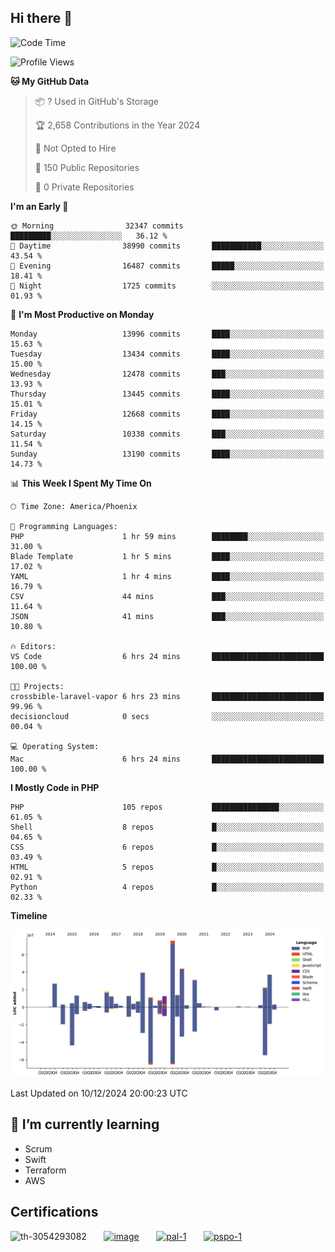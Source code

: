 ## Hi there 👋

<!--START_SECTION:waka-->
![Code Time](http://img.shields.io/badge/Code%20Time-10%2C423%20hrs%2049%20mins-blue)

![Profile Views](http://img.shields.io/badge/Profile%20Views-0-blue)

**🐱 My GitHub Data** 

> 📦 ? Used in GitHub's Storage 
 > 
> 🏆 2,658 Contributions in the Year 2024
 > 
> 🚫 Not Opted to Hire
 > 
> 📜 150 Public Repositories 
 > 
> 🔑 0 Private Repositories 
 > 
**I'm an Early 🐤** 

```text
🌞 Morning                32347 commits       █████████░░░░░░░░░░░░░░░░   36.12 % 
🌆 Daytime                38990 commits       ███████████░░░░░░░░░░░░░░   43.54 % 
🌃 Evening                16487 commits       █████░░░░░░░░░░░░░░░░░░░░   18.41 % 
🌙 Night                  1725 commits        ░░░░░░░░░░░░░░░░░░░░░░░░░   01.93 % 
```
📅 **I'm Most Productive on Monday** 

```text
Monday                   13996 commits       ████░░░░░░░░░░░░░░░░░░░░░   15.63 % 
Tuesday                  13434 commits       ████░░░░░░░░░░░░░░░░░░░░░   15.00 % 
Wednesday                12478 commits       ███░░░░░░░░░░░░░░░░░░░░░░   13.93 % 
Thursday                 13445 commits       ████░░░░░░░░░░░░░░░░░░░░░   15.01 % 
Friday                   12668 commits       ████░░░░░░░░░░░░░░░░░░░░░   14.15 % 
Saturday                 10338 commits       ███░░░░░░░░░░░░░░░░░░░░░░   11.54 % 
Sunday                   13190 commits       ████░░░░░░░░░░░░░░░░░░░░░   14.73 % 
```


📊 **This Week I Spent My Time On** 

```text
🕑︎ Time Zone: America/Phoenix

💬 Programming Languages: 
PHP                      1 hr 59 mins        ████████░░░░░░░░░░░░░░░░░   31.00 % 
Blade Template           1 hr 5 mins         ████░░░░░░░░░░░░░░░░░░░░░   17.02 % 
YAML                     1 hr 4 mins         ████░░░░░░░░░░░░░░░░░░░░░   16.79 % 
CSV                      44 mins             ███░░░░░░░░░░░░░░░░░░░░░░   11.64 % 
JSON                     41 mins             ███░░░░░░░░░░░░░░░░░░░░░░   10.80 % 

🔥 Editors: 
VS Code                  6 hrs 24 mins       █████████████████████████   100.00 % 

🐱‍💻 Projects: 
crossbible-laravel-vapor 6 hrs 23 mins       █████████████████████████   99.96 % 
decisioncloud            0 secs              ░░░░░░░░░░░░░░░░░░░░░░░░░   00.04 % 

💻 Operating System: 
Mac                      6 hrs 24 mins       █████████████████████████   100.00 % 
```

**I Mostly Code in PHP** 

```text
PHP                      105 repos           ███████████████░░░░░░░░░░   61.05 % 
Shell                    8 repos             █░░░░░░░░░░░░░░░░░░░░░░░░   04.65 % 
CSS                      6 repos             █░░░░░░░░░░░░░░░░░░░░░░░░   03.49 % 
HTML                     5 repos             █░░░░░░░░░░░░░░░░░░░░░░░░   02.91 % 
Python                   4 repos             █░░░░░░░░░░░░░░░░░░░░░░░░   02.33 % 
```



**Timeline**

![Lines of Code chart](https://raw.githubusercontent.com/mikebronner/mikebronner/master/assets/bar_graph.png)


 Last Updated on 10/12/2024 20:00:23 UTC
<!--END_SECTION:waka-->

<!--
**mikebronner/mikebronner** is a ✨ _special_ ✨ repository because its `README.md` (this file) appears on your GitHub profile.

Here are some ideas to get you started:

- 🔭 I’m currently working on ...
- 🌱 I’m currently learning ...
- 👯 I’m looking to collaborate on ...
- 🤔 I’m looking for help with ...
- 💬 Ask me about ...
- 📫 How to reach me: ...
- 😄 Pronouns: ...
- ⚡ Fun fact: ...
-->

## 🌱 I’m currently learning

- Scrum
- Swift
- Terraform
- AWS

## Certifications

![th-3054293082](https://user-images.githubusercontent.com/1791050/208267034-c5006f82-ae89-41eb-9478-7106c5aba070.jpg)
&nbsp;&nbsp;&nbsp;&nbsp;&nbsp;
[![image](https://user-images.githubusercontent.com/1791050/208267032-13c8c426-f627-448d-b23e-e3dd74b6712a.png)](https://www.credly.com/users/mike-bronner)
&nbsp;&nbsp;&nbsp;&nbsp;&nbsp;
[![pal-1](https://github.com/mikebronner/mikebronner/assets/1791050/3384899a-848a-4e35-8cee-e35261b5ccce)](https://www.credly.com/users/mike-bronner)
&nbsp;&nbsp;&nbsp;&nbsp;&nbsp;
[![pspo-1](https://github.com/user-attachments/assets/7a6e28a4-7e44-4218-ba25-468d8c703864)](https://www.credly.com/users/mike-bronner)

